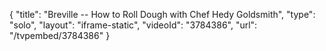 {
    "title": "Breville -- How to Roll Dough with Chef Hedy Goldsmith",
    "type": "solo",
    "layout": "iframe-static",
    "videoId": "3784386",
    "url": "\/tvpembed\/3784386"
}